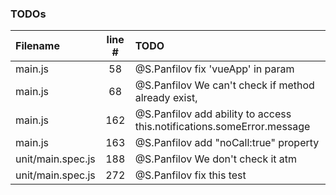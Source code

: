 ### TODOs
| Filename | line # | TODO
|:------|:------:|:------
| main.js | 58 | @S.Panfilov fix 'vueApp' in param
| main.js | 68 | @S.Panfilov We can't check if method already exist,
| main.js | 162 | @S.Panfilov add ability to access this.notifications.someError.message
| main.js | 163 | @S.Panfilov add "noCall:true" property
| unit/main.spec.js | 188 | @S.Panfilov We don't check it atm
| unit/main.spec.js | 272 | @S.Panfilov fix this test